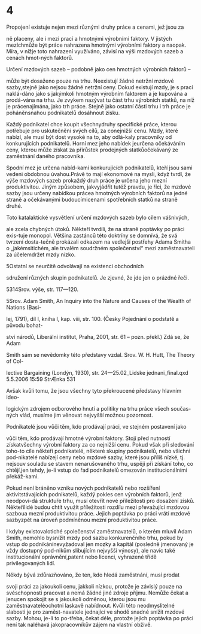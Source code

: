 # 4

Propojení existuje nejen mezi různými druhy práce a cenami, jež jsou za

ně placeny, ale i mezi prací a hmotnými výrobními faktory. V jistých mezíchmůže být práce nahrazena hmotnými výrobními faktory a naopak. Míra, v nížje toto nahrazení využíváno, závisí na výši mzdových sazeb a cenách hmot-ných faktorů.

Určení mzdových sazeb – podobně jako cen hmotných výrobních faktorů –

může být dosaženo pouze na trhu. Neexistují žádné netržní mzdové sazby,stejně jako nejsou žádné netržní ceny. Dokud existují mzdy, je s prací naklá-dáno jako s jakýmkoli hmotným výrobním faktorem a je kupována a prodá-vána na trhu. Je zvykem nazývat tu část trhu výrobních statků, na níž je prácenajímána, jako trh práce. Stejně jako ostatní části trhu i trh práce je poháněnsnahou podnikatelů dosáhnout zisku.

Každý podnikatel chce koupit všechnydruhy specifické práce, kterou potřebuje pro uskutečnění svých cílů, za conejnižší cenu. Mzdy, které nabízí, ale musí být dost vysoké na to, aby odlá-kaly pracovníky od konkurujících podnikatelů. Horní mez jeho nabídek jeurčena očekáváním ceny, kterou může získat za přírůstek prodejných statkůočekávaný ze zaměstnání daného pracovníka.

Spodní mez je určena nabíd-kami konkurujících podnikatelů, kteří jsou sami vedeni obdobnou úvahou.Právě to mají ekonomové na mysli, když tvrdí, že výše mzdových sazeb prokaždý druh práce je určena jeho mezní produktivitou. Jiným způsobem, jakvyjádřit tutéž pravdu, je říci, že mzdové sazby jsou určeny nabídkou prácea hmotných výrobních faktorů na jedné straně a očekávanými budoucímicenami spotřebních statků na straně druhé.

Toto katalaktické vysvětlení určení mzdových sazeb bylo cílem vášnivých,

ale zcela chybných útoků. Někteří tvrdili, že na straně poptávky po práci exis-tuje monopol. Většina zastánců této doktríny se domnívá, že svá tvrzení dosta-tečně prokázali odkazem na vedlejší postřehy Adama Smitha o „jakémsitichém, ale trvalém soudržném společenství“ mezi zaměstnavateli za účelemdržet mzdy nízko.

5Ostatní se neurčitě odvolávají na existenci obchodních

sdružení různých skupin podnikatelů. Je zjevné, že jde jen o prázdné řeči.

5314Srov. výše, str. 117—120.

5Srov. Adam Smith, An Inquiry into the Nature and Causes of the Wealth of Nations (Basi-

lej, 1791), díl I, kniha I, kap. viii, str. 100. (Česky Pojednání o podstatě a původu bohat-

ství národů, Liberální institut, Praha, 2001, str. 61 – pozn. překl.) Zdá se, že Adam

Smith sám se nevědomky této představy vzdal. Srov. W. H. Hutt, The Theory of Col-

lective Bargaining (Londýn, 1930), str. 24—25.02_Lidske jednani_final.qxd 5.5.2006 15:59 StrÆnka 531

Avšak kvůli tomu, že jsou všechny tyto překroucené představy hlavním ideo-

logickým zdrojem odborového hnutí a politiky na trhu práce všech součas-ných vlád, musíme jim věnovat nejvyšší možnou pozornost.

Podnikatelé jsou vůči těm, kdo prodávají práci, ve stejném postavení jako

vůči těm, kdo prodávají hmotné výrobní faktory. Stojí před nutností získatvšechny výrobní faktory za co nejnižší cenu. Pokud však při sledování toho-to cíle někteří podnikatelé, některé skupiny podnikatelů, nebo všichni pod-nikatelé nabízejí ceny nebo mzdové sazby, které jsou příliš nízké, tj. nejsouv souladu se stavem nenarušovaného trhu, uspějí při získání toho, co chtějí,jen tehdy, je-li vstup do řad podnikatelů omezován institucionálními překáž-kami.

Pokud není bráněno vzniku nových podnikatelů nebo rozšíření aktivitstávajících podnikatelů, každý pokles cen výrobních faktorů, jenž neodpoví-dá struktuře trhu, musí otevřít nové příležitosti pro dosažení zisků. Někteřílidé budou chtít využít příležitosti rozdílu mezi převažující mzdovou sazboua mezní produktivitou práce. Jejich poptávka po práci vrátí mzdové sazbyzpět na úroveň podmíněnou mezní produktivitou práce.

I kdyby existovalotiché společenství zaměstnavatelů, o kterém mluvil Adam Smith, nemohlo bysnížit mzdy pod sazbu konkurenčního trhu, pokud by vstup do podnikánínevyžadoval jen mozky a kapitál (posledně jmenovaný je vždy dostupný pod-nikům slibujícím nejvyšší výnosy), ale navíc také institucionální oprávnění,patent nebo licenci, vyhrazené třídě privilegovaných lidí.

Někdy bývá zdůrazňováno, že ten, kdo hledá zaměstnání, musí prodat

svoji práci za jakoukoli cenu, jakkoli nízkou, protože je závislý pouze na svéschopnosti pracovat a nemá žádné jiné zdroje příjmu. Nemůže čekat a jenucen spokojit se s jakoukoli odměnou, kterou jsou mu zaměstnavateléochotni laskavě nabídnout. Kvůli této neodmyslitelné slabosti je pro zaměst-navatele jednající ve shodě snadné snížit mzdové sazby. Mohou, je-li to po-třeba, čekat déle, protože jejich poptávka po práci není tak naléhavá jakopracovníkův zájem na vlastní obživě.
